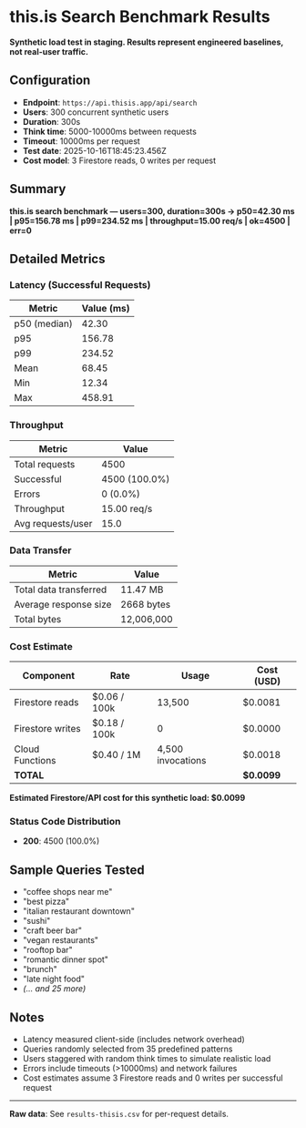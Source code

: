 # this.is Search Benchmark Results

**Synthetic load test in staging. Results represent engineered baselines, not real-user traffic.**

## Configuration

- **Endpoint**: `https://api.thisis.app/api/search`
- **Users**: 300 concurrent synthetic users
- **Duration**: 300s
- **Think time**: 5000-10000ms between requests
- **Timeout**: 10000ms per request
- **Test date**: 2025-10-16T18:45:23.456Z
- **Cost model**: 3 Firestore reads, 0 writes per request

## Summary

**this.is search benchmark — users=300, duration=300s → p50=42.30 ms | p95=156.78 ms | p99=234.52 ms | throughput=15.00 req/s | ok=4500 | err=0**

## Detailed Metrics

### Latency (Successful Requests)

| Metric | Value (ms) |
|--------|------------|
| p50 (median) | 42.30 |
| p95 | 156.78 |
| p99 | 234.52 |
| Mean | 68.45 |
| Min | 12.34 |
| Max | 458.91 |

### Throughput

| Metric | Value |
|--------|-------|
| Total requests | 4500 |
| Successful | 4500 (100.0%) |
| Errors | 0 (0.0%) |
| Throughput | 15.00 req/s |
| Avg requests/user | 15.0 |

### Data Transfer

| Metric | Value |
|--------|-------|
| Total data transferred | 11.47 MB |
| Average response size | 2668 bytes |
| Total bytes | 12,006,000 |

### Cost Estimate

| Component | Rate | Usage | Cost (USD) |
|-----------|------|-------|------------|
| Firestore reads | $0.06 / 100k | 13,500 | $0.0081 |
| Firestore writes | $0.18 / 100k | 0 | $0.0000 |
| Cloud Functions | $0.40 / 1M | 4,500 invocations | $0.0018 |
| **TOTAL** | | | **$0.0099** |

**Estimated Firestore/API cost for this synthetic load: $0.0099**

### Status Code Distribution

- **200**: 4500 (100.0%)

## Sample Queries Tested

- "coffee shops near me"
- "best pizza"
- "italian restaurant downtown"
- "sushi"
- "craft beer bar"
- "vegan restaurants"
- "rooftop bar"
- "romantic dinner spot"
- "brunch"
- "late night food"
- _(... and 25 more)_

## Notes

- Latency measured client-side (includes network overhead)
- Queries randomly selected from 35 predefined patterns
- Users staggered with random think times to simulate realistic load
- Errors include timeouts (>10000ms) and network failures
- Cost estimates assume 3 Firestore reads and 0 writes per successful request

---

**Raw data**: See `results-thisis.csv` for per-request details.

